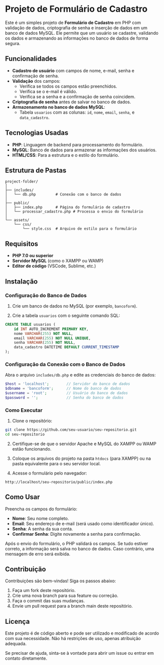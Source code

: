 # Projeto de Formulário de Cadastro

Este é um simples projeto de **Formulário de Cadastro** em PHP com validação de dados, criptografia de senha e inserção de dados em um banco de dados MySQL. Ele permite que um usuário se cadastre, validando os dados e armazenando as informações no banco de dados de forma segura.

## Funcionalidades

- **Cadastro de usuário** com campos de nome, e-mail, senha e confirmação de senha.
- **Validação** dos campos:
  - Verifica se todos os campos estão preenchidos.
  - Verifica se o e-mail é válido.
  - Verifica se a senha e a confirmação de senha coincidem.
- **Criptografia de senha** antes de salvar no banco de dados.
- **Armazenamento no banco de dados MySQL**:
  - Tabela `usuarios` com as colunas: `id`, `nome`, `email`, `senha`, e `data_cadastro`.

## Tecnologias Usadas

- **PHP**: Linguagem de backend para processamento do formulário.
- **MySQL**: Banco de dados para armazenar as informações dos usuários.
- **HTML/CSS**: Para a estrutura e o estilo do formulário.

## Estrutura de Pastas

```
project-folder/
│
├── includes/
│   └── db.php         # Conexão com o banco de dados
│
├── public/
│   ├── index.php      # Página do formulário de cadastro
│   └── processar_cadastro.php # Processa o envio do formulário
│
└── assets/
    └── css/
        └── style.css  # Arquivo de estilo para o formulário
```

## Requisitos

- **PHP 7.0 ou superior**
- **Servidor MySQL** (como o XAMPP ou WAMP)
- **Editor de código** (VSCode, Sublime, etc.)

## Instalação

### Configuração do Banco de Dados

1. Crie um banco de dados no MySQL (por exemplo, `bancoform`).

2. Crie a tabela `usuarios` com o seguinte comando SQL:

```sql
CREATE TABLE usuarios (
    id INT AUTO_INCREMENT PRIMARY KEY,
    nome VARCHAR(255) NOT NULL,
    email VARCHAR(255) NOT NULL UNIQUE,
    senha VARCHAR(255) NOT NULL,
    data_cadastro DATETIME DEFAULT CURRENT_TIMESTAMP
);
```

### Configuração da Conexão com o Banco de Dados

Abra o arquivo `includes/db.php` e edite as credenciais do banco de dados:

```php
$host = 'localhost';        // Servidor do banco de dados
$dbname = 'bancoform';      // Nome do banco de dados
$username = 'root';         // Usuário do banco de dados
$password = '';             // Senha do banco de dados
```

### Como Executar

1. Clone o repositório:

```bash
git clone https://github.com/seu-usuario/seu-repositorio.git
cd seu-repositorio
```

2. Certifique-se de que o servidor Apache e MySQL do XAMPP ou WAMP estão funcionando.

3. Coloque os arquivos do projeto na pasta `htdocs` (para XAMPP) ou na pasta equivalente para o seu servidor local.

4. Acesse o formulário pelo navegador:

```
http://localhost/seu-repositorio/public/index.php
```

## Como Usar

Preencha os campos do formulário:

- **Nome**: Seu nome completo.
- **Email**: Seu endereço de e-mail (será usado como identificador único).
- **Senha**: A senha da sua conta.
- **Confirmar Senha**: Digite novamente a senha para confirmação.

Após o envio do formulário, o PHP validará os campos. Se tudo estiver correto, a informação será salva no banco de dados. Caso contrário, uma mensagem de erro será exibida.

## Contribuição

Contribuições são bem-vindas! Siga os passos abaixo:

1. Faça um fork deste repositório.
2. Crie uma nova branch para sua feature ou correção.
3. Faça o commit das suas mudanças.
4. Envie um pull request para a branch main deste repositório.

## Licença

Este projeto é de código aberto e pode ser utilizado e modificado de acordo com sua necessidade. Não há restrições de uso, apenas atribuição adequada.

Se precisar de ajuda, sinta-se à vontade para abrir um issue ou entrar em contato diretamente.
